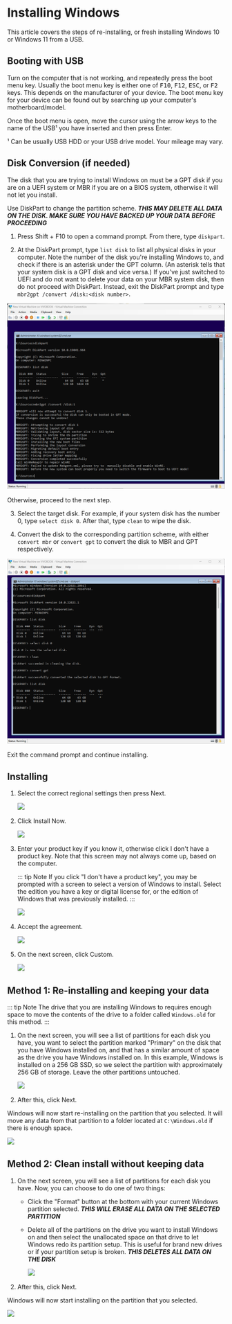 # Installing Windows

This article covers the steps of re-installing, or fresh installing Windows 10 or Windows 11 from a USB.

## Booting with USB

Turn on the computer that is not working, and repeatedly press the boot menu key. Usually the boot menu key is either one of <kbd>F10</kbd>, <kbd>F12</kbd>, <kbd>ESC</kbd>, or <kbd>F2</kbd> keys. This depends on the manufacturer of your device. The boot menu key for your device can be found out by searching up your computer's motherboard/model.

Once the boot menu is open, move the cursor using the arrow keys to the name of the USB¹ you have inserted and then press Enter.

¹ Can be usually USB HDD or your USB drive model. Your mileage may vary.

## Disk Conversion (if needed)

The disk that you are trying to install Windows on must be a GPT disk if you are on a UEFI system or MBR if you are on a BIOS system, otherwise it will not let you install. 

Use DiskPart to change the partition scheme. ***THIS MAY DELETE ALL DATA ON THE DISK. MAKE SURE YOU HAVE BACKED UP YOUR DATA BEFORE PROCEEDING***

1. Press Shift + F10 to open a command prompt. From there, type `diskpart`.

2. At the DiskPart prompt, type `list disk` to list all physical disks in your computer. Note the number of the disk you're installing Windows to, and check if there is an asterisk under the GPT column. (An asterisk tells that your system disk is a GPT disk and vice versa.) If you've just switched to UEFI and do not want to delete your data on your MBR system disk, then do not proceed with DiskPart. Instead, exit the DiskPart prompt and type `mbr2gpt /convert /disk:<disk number>`.
   
  ![](./img/installing-windows/mbr2gpt.png)
   
   Otherwise, proceed to the next step.

3. Select the target disk. For example, if your system disk has the number 0, type `select disk 0`. After that, type `clean` to wipe the disk.

4. Convert the disk to the corresponding partition scheme, with either `convert mbr` or `convert gpt` to convert the disk to MBR and GPT respectively.
   
  ![](./img/installing-windows/gpt.png)

   Exit the command prompt and continue installing.

## Installing

1. Select the correct regional settings then press Next.

   ![](./img/installing-windows/chooselanguage.png)

2. Click Install Now.

   ![](./img/installing-windows/installnow.png)

3. Enter your product key if you know it, otherwise click I don't have a product key. Note that this screen may not always come up, based on the computer.

   ::: tip Note
   If you click "I don't have a product key", you may be prompted with a screen to select a version of Windows to install. Select the edition you have a key or digital license for, or the edition of Windows that was previously installed.
   :::

   ![](./img/installing-windows/productkey.png)

4. Accept the agreement.

   ![](./img/installing-windows/licenseterms.png)

5. On the next screen, click Custom.

   ![](./img/installing-windows/upgradecustom.png)

## Method 1: Re-installing and keeping your data

::: tip Note
The drive that you are installing Windows to requires enough space to move the contents of the drive to a folder called `Windows.old` for this method.
:::

1. On the next screen, you will see a list of partitions for each disk you have, you want to select the partition marked "Primary" on the disk that you have Windows installed on, and that has a similar amount of space as the drive you have Windows installed on. In this example, Windows is installed on a 256 GB SSD, so we select the partition with approximately 256 GB of storage. Leave the other partitions untouched.

   ![](./img/installing-windows/custompartitionmanager.png)

2. After this, click Next.

Windows will now start re-installing on the partition that you selected. It will move any data from that partition to a folder located at `C:\Windows.old` if there is enough space.

![](./img/installing-windows/installing.png)

## Method 2: Clean install without keeping data

1. On the next screen, you will see a list of partitions for each disk you have. Now, you can choose to do one of two things:

   - Click the "Format" button at the bottom with your current Windows partition selected. ***THIS WILL ERASE ALL DATA ON THE SELECTED PARTITION***

   - Delete all of the partitions on the drive you want to install Windows on and then select the unallocated space on that drive to let Windows redo its partition setup. This is useful for brand new drives or if your partition setup is broken. ***THIS DELETES ALL DATA ON THE DISK***

     ![](./img/installing-windows/emptycustompartitionmanager.png)

2. After this, click Next.

Windows will now start installing on the partition that you selected.

![](./img/installing-windows/installing.png)
